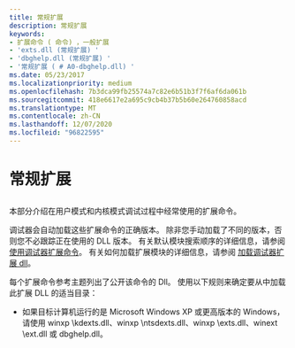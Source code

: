 ```yaml
---
title: 常规扩展
description: 常规扩展
keywords:
- 扩展命令 ( 命令) ，一般扩展
- 'exts.dll (常规扩展) '
- 'dbghelp.dll (常规扩展) '
- '常规扩展 ( # A0-dbghelp.dll) '
ms.date: 05/23/2017
ms.localizationpriority: medium
ms.openlocfilehash: 7b3dca99fb25574a7c82e6b51b3f7f6af6da061b
ms.sourcegitcommit: 418e6617e2a695c9cb4b37b5b60e264760858acd
ms.translationtype: MT
ms.contentlocale: zh-CN
ms.lasthandoff: 12/07/2020
ms.locfileid: "96822595"
---
```

# <a name="general-extensions"></a>常规扩展


## <span id="ddk_general_extensions_dbg"></span><span id="DDK_GENERAL_EXTENSIONS_DBG"></span>


本部分介绍在用户模式和内核模式调试过程中经常使用的扩展命令。

调试器会自动加载这些扩展命令的正确版本。 除非您手动加载了不同的版本，否则您不必跟踪正在使用的 DLL 版本。 有关默认模块搜索顺序的详细信息，请参阅 [使用调试器扩展命令](using-debugger-extension-commands.md)。 有关如何加载扩展模块的详细信息，请参阅 [加载调试器扩展 dll](loading-debugger-extension-dlls.md)。

每个扩展命令参考主题列出了公开该命令的 Dll。 使用以下规则来确定要从中加载此扩展 DLL 的适当目录：

-   如果目标计算机运行的是 Microsoft Windows XP 或更高版本的 Windows，请使用 winxp \\kdexts.dll、winxp \\ntsdexts.dll、winxp \\exts.dll、winext \\ext.dll 或 dbghelp.dll。

 

 





